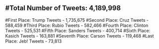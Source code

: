 #Total Number of Tweets: 4,189,998 
---
#First Place: Trump Tweets - 1,735,675
#Second Place: Cruz Tweets - 588,459
#Third Place: Rubio Tweets - 582,466
#Fourth Place: Clinton Tweets - 525,531
#Fifth Place: Sanders Tweets - 400,714
#Sixth Place: Kasich Tweets - 163,881
#Seventh Place: Carson Tweets - 119,468
#Last Place: Jeb! Tweets - 73,813
